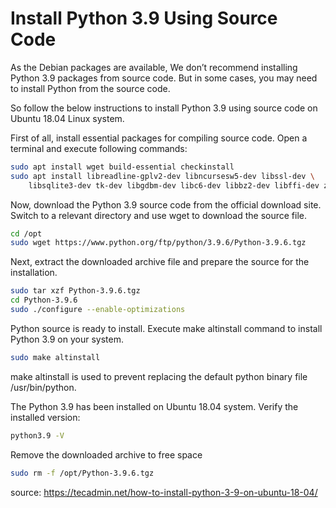 # Install Python 3.9 Using Source Code
As the Debian packages are available, We don’t recommend installing Python 3.9 packages from source code. But in some cases, you may need to install Python from the source code.

So follow the below instructions to install Python 3.9 using source code on Ubuntu 18.04 Linux system.


First of all, install essential packages for compiling source code. Open a terminal and execute following commands:

```sh
sudo apt install wget build-essential checkinstall 
sudo apt install libreadline-gplv2-dev libncursesw5-dev libssl-dev \
    libsqlite3-dev tk-dev libgdbm-dev libc6-dev libbz2-dev libffi-dev zlib1g-dev 
```
Now, download the Python 3.9 source code from the official download site. Switch to a relevant directory and use wget to download the source file.
```sh
cd /opt 
sudo wget https://www.python.org/ftp/python/3.9.6/Python-3.9.6.tgz 
```
Next, extract the downloaded archive file and prepare the source for the installation.
```sh
sudo tar xzf Python-3.9.6.tgz 
cd Python-3.9.6 
sudo ./configure --enable-optimizations 
```
Python source is ready to install. Execute make altinstall command to install Python 3.9 on your system.
```sh	
sudo make altinstall 
```
make altinstall is used to prevent replacing the default python binary file /usr/bin/python.

The Python 3.9 has been installed on Ubuntu 18.04 system. Verify the installed version:
```sh
python3.9 -V 
```
Remove the downloaded archive to free space
```sh
sudo rm -f /opt/Python-3.9.6.tgz 
```

source:
https://tecadmin.net/how-to-install-python-3-9-on-ubuntu-18-04/